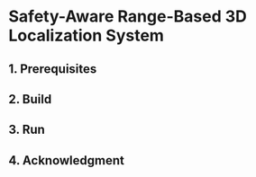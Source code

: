 # Safety-Aware Range-Based 3D Localization System
## 1. Prerequisites

## 2. Build

## 3. Run

## 4. Acknowledgment
